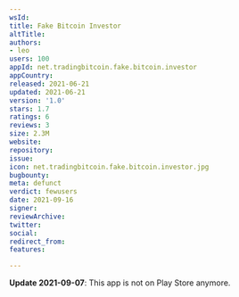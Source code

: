```yaml
---
wsId: 
title: Fake Bitcoin Investor
altTitle: 
authors:
- leo
users: 100
appId: net.tradingbitcoin.fake.bitcoin.investor
appCountry: 
released: 2021-06-21
updated: 2021-06-21
version: '1.0'
stars: 1.7
ratings: 6
reviews: 3
size: 2.3M
website: 
repository: 
issue: 
icon: net.tradingbitcoin.fake.bitcoin.investor.jpg
bugbounty: 
meta: defunct
verdict: fewusers
date: 2021-09-16
signer: 
reviewArchive: 
twitter: 
social: 
redirect_from: 
features: 

---
```


**Update 2021-09-07**: This app is not on Play Store anymore.
